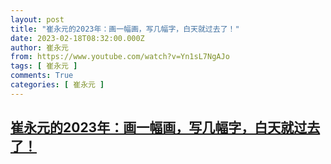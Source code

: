 ```yaml
---
layout: post
title: "崔永元的2023年：画一幅画，写几幅字，白天就过去了！"
date: 2023-02-18T08:32:00.000Z
author: 崔永元
from: https://www.youtube.com/watch?v=Yn1sL7NgAJo
tags: [ 崔永元 ]
comments: True
categories: [ 崔永元 ]
---
```

<!--1676709120000-->
[崔永元的2023年：画一幅画，写几幅字，白天就过去了！](https://www.youtube.com/watch?v=Yn1sL7NgAJo)
------

<div>

</div>
